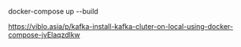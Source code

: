 docker-compose up --build  

https://viblo.asia/p/kafka-install-kafka-cluter-on-local-using-docker-compose-jvElaqzdlkw